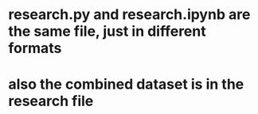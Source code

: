 # research.py and research.ipynb are the same file, just in different formats
# also the combined dataset is in the research file
